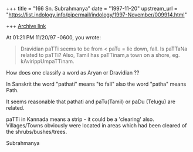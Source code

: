 +++
title = "166 Sn. Subrahmanya"
date = "1997-11-20"
upstream_url = "https://list.indology.info/pipermail/indology/1997-November/009914.html"

+++
[Archive link](https://list.indology.info/pipermail/indology/1997-November/009914.html)

At 01:21 PM 11/20/97 -0600, you wrote:
> Dravidian paTTi seems to be from < paTu = lie down, fall.
>Is paTTaNa related to paTTi? Also, Tamil has paTTinam,a
>town on a shore, eg. kAvirippUmpaTTinam.
>

How does one classify a word as Aryan or Dravidian ??

In Sanskrit the word "pathati" means "to fall" also the word "patha" means Path.

It seems reasonable that pathati and paTu(Tamil) or paDu (Telugu) are related.

paTTi in Kannada means a strip - it could be a 'clearing' also.
Villages/Towns obviously were located in areas which had been cleared of the
shrubs/bushes/trees.

Subrahmanya



